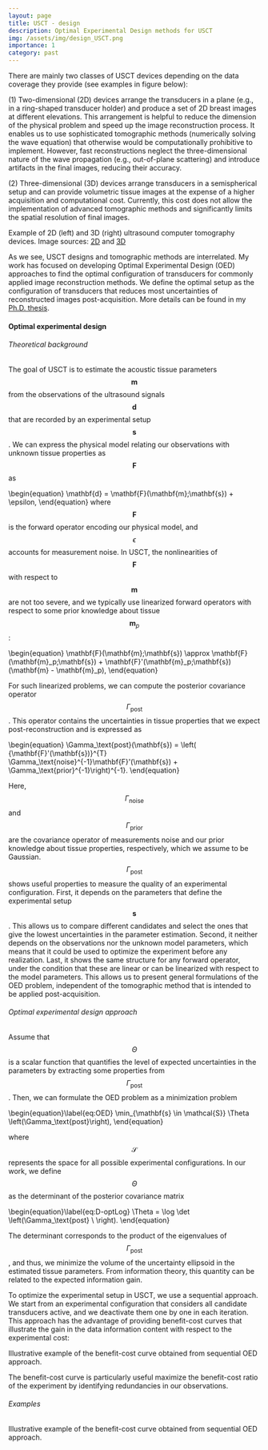 ```yaml
---
layout: page
title: USCT - design
description: Optimal Experimental Design methods for USCT
img: /assets/img/design_USCT.png
importance: 1
category: past
---
```


There are mainly two classes of USCT devices depending on the data coverage they provide (see examples in figure below):

(1) Two-dimensional (2D) devices arrange the transducers in a plane (e.g., in a ring-shaped transducer holder) and produce a set of 2D breast images at different elevations. This arrangement is helpful to reduce the dimension of the physical problem and speed up the image reconstruction process. It enables us to use sophisticated tomographic methods (numerically solving the wave equation) that otherwise would be computationally prohibitive to implement. However, fast reconstructions neglect the three-dimensional nature of the wave propagation (e.g., out-of-plane scattering) and introduce artifacts in the final images, reducing their accuracy.

(2) Three-dimensional (3D) devices arrange transducers in a semispherical setup and can provide volumetric tissue images at the expense of a higher acquisition and computational cost. Currently, this cost does not allow the implementation of advanced tomographic methods and significantly limits the spatial resolution of final images.


<div class="row justify-content-center">
    <div class="col-sm-8 mt-3 mt-md-0">
        <img class="img-fluid rounded z-depth-1" src="{{ '/assets/img/2D&3DUSCT.png' | relative_url }}" alt="" title="USCT devices"/>
    </div>
</div>
<div class="caption">
Example of 2D (left) and 3D (right) ultrasound computer tomography devices. Image sources: <a href = "https://journals.lww.com/investigativeradiology/Fulltext/2017/06000/Ultrasound_Tomography_Evaluation_of_Breast.4.aspx" target="_blank">2D</a> and <a href="http://ipeusctdb1.ipe.kit.edu/~usct/challenge/?page_id=92" target="_blank">3D</a>
</div>


As we see, USCT designs and tomographic methods are interrelated. My work has focused on developing Optimal Experimental Design (OED) approaches to find the optimal configuration of transducers for commonly applied image reconstruction methods. We define the optimal setup as the configuration of transducers that reduces most uncertainties of reconstructed images post-acquisition. More details can be found in my [Ph.D. thesis](https://www.research-collection.ethz.ch/handle/20.500.11850/416172).

<h4> Optimal experimental design </h4>
<h6> Theoretical background </h6>


The goal of USCT is to estimate the acoustic tissue parameters $$\mathbf{m}$$ from the observations of the ultrasound signals $$\mathbf{d}$$ that are recorded by an experimental setup $$\mathbf{s}$$.
We can express the physical model relating our observations with unknown tissue properties as
$$\mathbf{F}$$ as

\begin{equation}
\mathbf{d} = \mathbf{F}(\mathbf{m};\mathbf{s}) + \epsilon,
\end{equation}
where $$\mathbf{F}$$ is the forward operator encoding our physical model, and $$\epsilon$$ accounts for measurement noise. In USCT, the nonlinearities of $$\mathbf{F}$$ with respect to $$\mathbf{m}$$ are not too severe, and we typically use linearized forward operators with respect to some prior knowledge about tissue $$\mathbf{m}_p$$:

\begin{equation}
\mathbf{F}(\mathbf{m};\mathbf{s}) \approx \mathbf{F}(\mathbf{m}_p;\mathbf{s}) +  \mathbf{F}'(\mathbf{m}_p;\mathbf{s})(\mathbf{m} - \mathbf{m}_p),
\end{equation}

For such linearized problems, we can compute the posterior covariance operator $$\Gamma_\text{post}$$. This operator contains the uncertainties in tissue properties that we expect post-reconstruction and is expressed as

\begin{equation}
\Gamma_\text{post}(\mathbf{s}) = 
\left( {\mathbf{F}'(\mathbf{s})}^{T} \Gamma_\text{noise}^{-1}\mathbf{F}'(\mathbf{s}) + \Gamma_\text{prior}^{-1}\right)^{-1}.
\end{equation}

Here, $$\Gamma_\text{noise}$$ and $$\Gamma_\text{prior}$$ are the covariance operator of measurements noise and our prior knowledge about tissue properties, respectively, which we assume to be Gaussian. $$\Gamma_\text{post}$$ shows useful properties to measure the quality of an experimental configuration. First, it depends on the parameters that define the experimental setup $$\mathbf{s}$$. This allows us to compare different candidates and select the ones that give the lowest uncertainties in the parameter estimation. Second, it neither depends on the observations nor the unknown model parameters, which means that it could be used to optimize the experiment before any realization. Last, it shows the same structure for any forward operator, under the condition that these are linear or can be linearized with respect to the model parameters. This allows us to present general formulations of the OED problem, independent of the tomographic method that is intended to be applied post-acquisition. 

<h6> Optimal experimental design approach </h6>

Assume that $$\Theta$$ is a scalar function that quantifies the level of expected uncertainties in the parameters by extracting some properties from $$\Gamma_\text{post}$$. Then, we can formulate the OED problem as a minimization problem

\begin{equation}\label{eq:OED}
\min_{\mathbf{s} \in \mathcal{S}}  \Theta \left(\Gamma_\text{post}\right),
\end{equation}

where $$\mathcal{S}$$ represents the space for all possible experimental configurations. In our work, we define $$\Theta$$ as the determinant of the posterior covariance matrix

\begin{equation}\label{eq:D-optLog}
\Theta = \log \det \left(\Gamma_\text{post} \ \right).
\end{equation}

The determinant corresponds to the product of the eigenvalues of $$\Gamma_\text{post}$$, and thus, we minimize the volume of the uncertainty ellipsoid in the estimated tissue parameters. From information theory, this quantity can be related to the expected information gain.

To optimize the experimental setup in USCT, we use a sequential approach. We start from an experimental configuration that considers all candidate transducers active, and we deactivate them one by one in each iteration. This approach has the advantage of providing benefit-cost curves that illustrate the gain in the data information content with respect to the experimental cost:

<div class="row justify-content-center">
    <div class="col-sm-6 mt-3 mt-md-0">
        <img class="img-fluid rounded z-depth-1" src="{{ '/assets/img/CostBenefitCurve.png' | relative_url }}" alt="" title="CostBenefitCurve"/>
    </div>
</div>
<div class="caption">
Illustrative example of the benefit-cost curve obtained from sequential OED approach.
</div>

The benefit-cost curve is particularly useful maximize the benefit-cost ratio of the experiment by identifying redundancies in our observations.

<h6> Examples </h6>

<div class="row justify-content-center">
    <div class="col-sm-8 mt-3 mt-md-0">
        <img class="img-fluid rounded z-depth-1" src="{{ '/assets/img/Results_OED.png' | relative_url }}" alt="" title="Results_OED"/>
    </div>
</div>
<div class="caption">
Illustrative example of the benefit-cost curve obtained from sequential OED approach.
</div>
